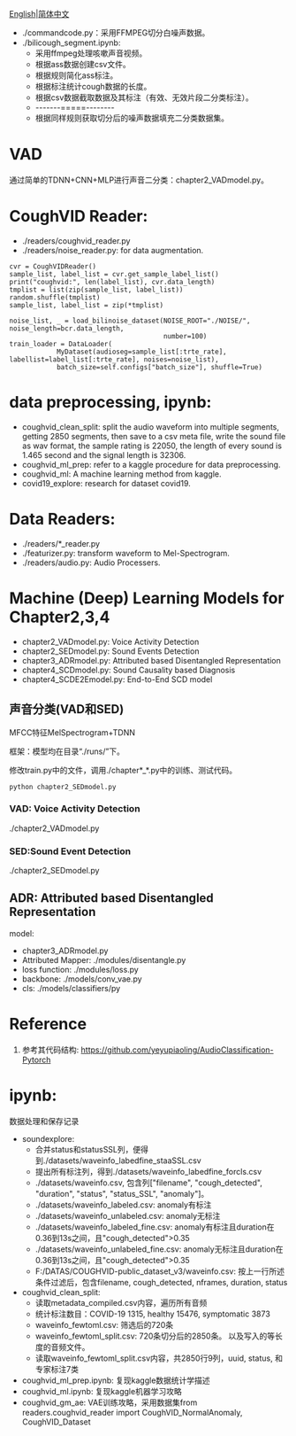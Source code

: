 [English](README.md)|[简体中文](README_cn.md)

- ./commandcode.py：采用FFMPEG切分白噪声数据。
- ./bilicough_segment.ipynb: 
  - 采用ffmpeg处理咳嗽声音视频。
  - 根据ass数据创建csv文件。
  - 根据规则简化ass标注。
  - 根据标注统计cough数据的长度。
  - 根据csv数据截取数据及其标注（有效、无效片段二分类标注）。
  - -------=====--------
  - 根据同样规则获取切分后的噪声数据填充二分类数据集。

# VAD
通过简单的TDNN+CNN+MLP进行声音二分类：chapter2_VADmodel.py。

# CoughVID Reader:
- ./readers/coughvid_reader.py
- ./readers/noise_reader.py: for data augmentation.

```text
cvr = CoughVIDReader()
sample_list, label_list = cvr.get_sample_label_list()
print("coughvid:", len(label_list), cvr.data_length)
tmplist = list(zip(sample_list, label_list))
random.shuffle(tmplist)
sample_list, label_list = zip(*tmplist)

noise_list, _ = load_bilinoise_dataset(NOISE_ROOT="./NOISE/", noise_length=bcr.data_length,
                                       number=100)
train_loader = DataLoader(
            MyDataset(audioseg=sample_list[:trte_rate], labellist=label_list[:trte_rate], noises=noise_list),
            batch_size=self.configs["batch_size"], shuffle=True)
```

# data preprocessing, ipynb:
- coughvid_clean_split: split the audio waveform into multiple segments, getting 2850 segments, then save to a csv meta file, write the sound file as wav format, the sample rating is 22050, the length of every sound is 1.465 second and the signal length is 32306.
- coughvid_ml_prep: refer to a kaggle procedure for data preprocessing.
- coughvid_ml: A machine learning method from kaggle.
- covid19_explore: research for dataset covid19.

# Data Readers:
- ./readers/*_reader.py
- ./featurizer.py: transform waveform to Mel-Spectrogram.
- ./readers/audio.py: Audio Processers.

# Machine (Deep) Learning Models for Chapter2,3,4
- chapter2_VADmodel.py: Voice Activity Detection
- chapter2_SEDmodel.py: Sound Events Detection
- chapter3_ADRmodel.py: Attributed based Disentangled Representation
- chapter4_SCDmodel.py: Sound Causality based Diagnosis
- chapter4_SCDE2Emodel.py: End-to-End SCD model

## 声音分类(VAD和SED)

MFCC特征MelSpectrogram+TDNN

框架：模型均在目录“./runs/”下。

修改train.py中的文件，调用./chapter*_*.py中的训练、测试代码。
```commandline
python chapter2_SEDmodel.py
```

### VAD: Voice Activity Detection
./chapter2_VADmodel.py

### SED:Sound Event Detection
./chapter2_SEDmodel.py

## ADR: Attributed based Disentangled Representation
model:
- chapter3_ADRmodel.py
- Attributed Mapper: ./modules/disentangle.py
- loss function: ./modules/loss.py
- backbone: ./models/conv_vae.py
- cls: ./models/classifiers/py


# Reference
1. 参考其代码结构: https://github.com/yeyupiaoling/AudioClassification-Pytorch

# ipynb:
数据处理和保存记录
- soundexplore: 
  - 合并status和statusSSL列，便得到./datasets/waveinfo_labedfine_staaSSL.csv
  - 提出所有标注列，得到./datasets/waveinfo_labedfine_forcls.csv
  - ./datasets/waveinfo.csv, 包含列["filename", "cough_detected", "duration", "status", "status_SSL", "anomaly"]。
  - ./datasets/waveinfo_labeled.csv: anomaly有标注
  - ./datasets/waveinfo_unlabeled.csv: anomaly无标注
  - ./datasets/waveinfo_labeled_fine.csv: anomaly有标注且duration在0.36到13s之间，且"cough_detected">0.35
  - ./datasets/waveinfo_unlabeled_fine.csv: anomaly无标注且duration在0.36到13s之间，且"cough_detected">0.35
  - F:/DATAS/COUGHVID-public_dataset_v3/waveinfo.csv: 按上一行所述条件过滤后，包含filename, cough_detected, nframes, duration, status
- coughvid_clean_split: 
  - 读取metadata_compiled.csv内容，遍历所有音频
  - 统计标注数目：COVID-19 1315, healthy 15476, symptomatic 3873
  - waveinfo_fewtoml.csv: 筛选后的720条
  - waveinfo_fewtoml_split.csv: 720条切分后的2850条。 以及写入的等长度的音频文件。
  - 读取waveinfo_fewtoml_split.csv内容，共2850行9列，uuid, status, 和专家标注7类
- coughvid_ml_prep.ipynb: 复现kaggle数据统计学描述
- coughvid_ml.ipynb: 复现kaggle机器学习攻略 
- coughvid_gm_ae: VAE训练攻略，采用数据集from readers.coughvid_reader import CoughVID_NormalAnomaly, CoughVID_Dataset
